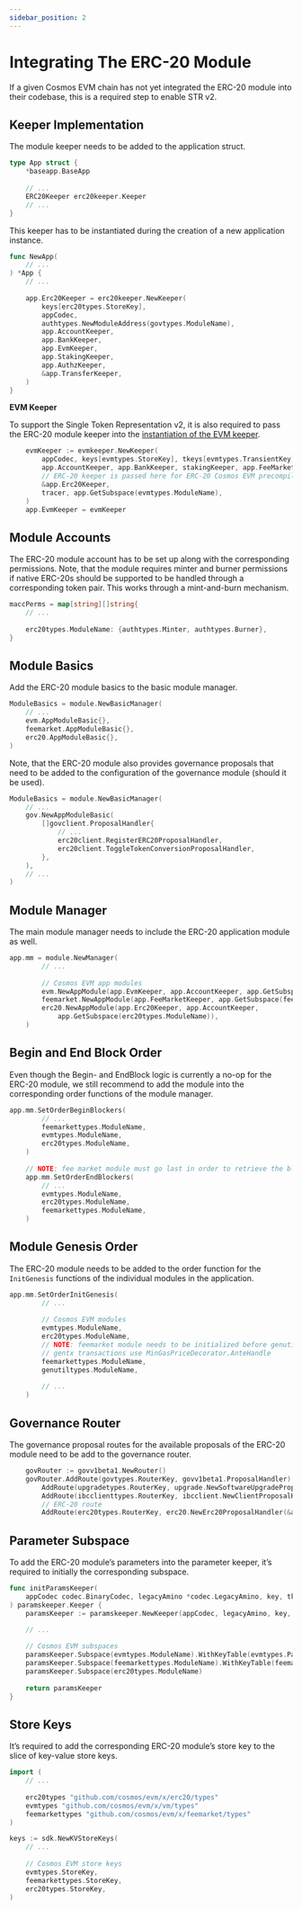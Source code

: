 ```yaml
---
sidebar_position: 2
---
```


# Integrating The ERC-20 Module

If a given Cosmos EVM chain has not yet integrated the ERC-20 module into their codebase, this is a required step to enable STR v2.

## Keeper Implementation

The module keeper needs to be added to the application struct.

```go
type App struct {
	*baseapp.BaseApp
	
	// ...
	ERC20Keeper erc20keeper.Keeper
	// ...
}
```

This keeper has to be instantiated during the creation of a new application instance.

```go
func NewApp(
	// ...
) *App {
	// ...
	
	app.Erc20Keeper = erc20keeper.NewKeeper(
		keys[erc20types.StoreKey],
		appCodec,
		authtypes.NewModuleAddress(govtypes.ModuleName),
		app.AccountKeeper,
		app.BankKeeper,
		app.EvmKeeper,
		app.StakingKeeper,
		app.AuthzKeeper,
		&app.TransferKeeper,
	)
}
```

**EVM Keeper**

To support the Single Token Representation v2, it is also required to pass the ERC-20 module keeper into the 
[instantiation of the EVM keeper](https://github.com/cosmos/evm/blob/0c26db320367c86d324f12fc16cea90f850a8feb/example_chain/app.go#L498-L508).

```go
	evmKeeper := evmkeeper.NewKeeper(
		appCodec, keys[evmtypes.StoreKey], tkeys[evmtypes.TransientKey], authtypes.NewModuleAddress(govtypes.ModuleName),
		app.AccountKeeper, app.BankKeeper, stakingKeeper, app.FeeMarketKeeper,
		// ERC-20 keeper is passed here for ERC-20 Cosmos EVM precompile
		&app.Erc20Keeper,
		tracer, app.GetSubspace(evmtypes.ModuleName),
	)
	app.EvmKeeper = evmKeeper
```

## Module Accounts

The ERC-20 module account has to be set up along with the corresponding permissions. Note, that the module requires minter and burner permissions if native ERC-20s should be supported to be handled through a corresponding token pair. This works through a mint-and-burn mechanism.

```go
maccPerms = map[string][]string{
	// ...
			
	erc20types.ModuleName: {authtypes.Minter, authtypes.Burner},
}
```

## Module Basics

Add the ERC-20 module basics to the basic module manager. 

```go
ModuleBasics = module.NewBasicManager(
	// ...
	evm.AppModuleBasic{},
	feemarket.AppModuleBasic{},
	erc20.AppModuleBasic{},
)
```

Note, that the ERC-20 module also provides governance proposals that need to be added to the configuration of the governance module (should it be used).

```go
ModuleBasics = module.NewBasicManager(
	// ...
	gov.NewAppModuleBasic(
		[]govclient.ProposalHandler{
			// ...
			erc20client.RegisterERC20ProposalHandler,
			erc20client.ToggleTokenConversionProposalHandler,
		},
	),
	// ...
)
```

## Module Manager

The main module manager needs to include the ERC-20 application module as well.

```go
app.mm = module.NewManager(
		// ...
		
		// Cosmos EVM app modules
		evm.NewAppModule(app.EvmKeeper, app.AccountKeeper, app.GetSubspace(evmtypes.ModuleName)),
		feemarket.NewAppModule(app.FeeMarketKeeper, app.GetSubspace(feemarkettypes.ModuleName)),	
		erc20.NewAppModule(app.Erc20Keeper, app.AccountKeeper,
			app.GetSubspace(erc20types.ModuleName)),
	)
```

## Begin and End Block Order

Even though the Begin- and EndBlock logic is currently a no-op for the ERC-20 module, we still recommend to add the module into the corresponding order functions of the module manager.

```go
app.mm.SetOrderBeginBlockers(
		// ...
		feemarkettypes.ModuleName,
		evmtypes.ModuleName,
		erc20types.ModuleName,
	)
	
	// NOTE: fee market module must go last in order to retrieve the block gas used.
	app.mm.SetOrderEndBlockers(
		// ...
		evmtypes.ModuleName,
		erc20types.ModuleName,
		feemarkettypes.ModuleName,
	)
```

## Module Genesis Order

The ERC-20 module needs to be added to the order function for the `InitGenesis` functions of the individual modules in the application.

```go
app.mm.SetOrderInitGenesis(
		// ...
		
		// Cosmos EVM modules
		evmtypes.ModuleName,
		erc20types.ModuleName,
		// NOTE: feemarket module needs to be initialized before genutil module:
		// gentx transactions use MinGasPriceDecorator.AnteHandle
		feemarkettypes.ModuleName,
		genutiltypes.ModuleName,
		
		// ...
	)
```

## Governance Router

The governance proposal routes for the available proposals of the ERC-20 module need to be add to the governance router.

```go
	govRouter := govv1beta1.NewRouter()
	govRouter.AddRoute(govtypes.RouterKey, govv1beta1.ProposalHandler).
		AddRoute(upgradetypes.RouterKey, upgrade.NewSoftwareUpgradeProposalHandler(&app.UpgradeKeeper)).
		AddRoute(ibcclienttypes.RouterKey, ibcclient.NewClientProposalHandler(app.IBCKeeper.ClientKeeper)).
		// ERC-20 route
		AddRoute(erc20types.RouterKey, erc20.NewErc20ProposalHandler(&app.Erc20Keeper))
```

## Parameter Subspace

To add the ERC-20 module’s parameters into the parameter keeper, it’s required to initially the corresponding subspace.

```go
func initParamsKeeper(
	appCodec codec.BinaryCodec, legacyAmino *codec.LegacyAmino, key, tkey storetypes.StoreKey,
) paramskeeper.Keeper {
	paramsKeeper := paramskeeper.NewKeeper(appCodec, legacyAmino, key, tkey)

	// ...
	
	// Cosmos EVM subspaces
	paramsKeeper.Subspace(evmtypes.ModuleName).WithKeyTable(evmtypes.ParamKeyTable()) //nolint: staticcheck
	paramsKeeper.Subspace(feemarkettypes.ModuleName).WithKeyTable(feemarkettypes.ParamKeyTable())
	paramsKeeper.Subspace(erc20types.ModuleName)
	
	return paramsKeeper
}
```

## Store Keys

It’s required to add the corresponding ERC-20 module’s store key to the slice of key-value store keys.

```go
import (
	// ...
	
	erc20types "github.com/cosmos/evm/x/erc20/types"
	evmtypes "github.com/cosmos/evm/x/vm/types"
	feemarkettypes "github.com/cosmos/evm/x/feemarket/types"
)

keys := sdk.NewKVStoreKeys(
	// ...
	
	// Cosmos EVM store keys
	evmtypes.StoreKey,
	feemarkettypes.StoreKey,
	erc20types.StoreKey,
)
```